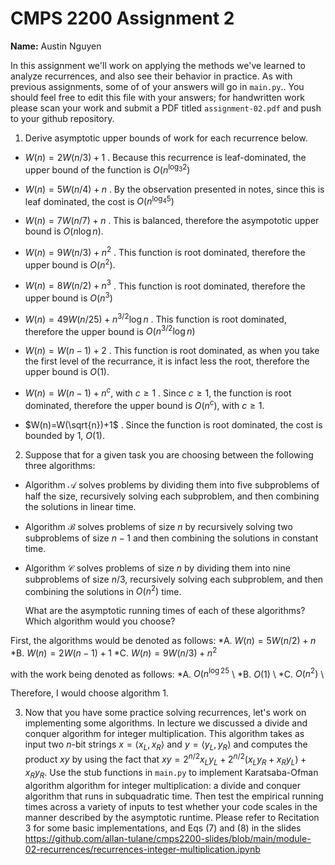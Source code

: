 # CMPS 2200 Assignment 2

**Name:** Austin Nguyen

In this assignment we'll work on applying the methods we've learned to analyze recurrences, and also see their behavior
in practice. As with previous
assignments, some of of your answers will go in `main.py`.. You
should feel free to edit this file with your answers; for handwritten
work please scan your work and submit a PDF titled `assignment-02.pdf`
and push to your github repository.


1. Derive asymptotic upper bounds of work for each recurrence below.
  * $W(n)=2W(n/3)+1$
.  Because this recurrence is leaf-dominated, the upper bound of the function is $O(n^{\log_3 2})$

  * $W(n)=5W(n/4)+n$
.  By the observation presented in notes, since this is leaf dominated, the cost is $O(n^{\log_4 5})$

  * $W(n)=7W(n/7)+n$
.  This is balanced, therefore the asympototic upper bound is $O(n\log n)$.

  * $W(n)=9W(n/3)+n^2$
.  This function is root dominated, therefore the upper bound is $O(n^2)$.

  * $W(n)=8W(n/2)+n^3$
.  This function is root dominated, therefore the upper bound is $O(n^3)$

  * $W(n)=49W(n/25)+n^{3/2}\log n$
.  This function is root dominated, therefore the upper bound is $O(n^{3/2}\log n)$

  * $W(n)=W(n-1)+2$
.  This function is root dominated, as when you take the first level of the recurrance, it is infact less the root, therefore the upper bound is $O(1)$.

  * $W(n)= W(n-1)+n^c$, with $c\geq 1$
.  Since $c\geq 1$, the function is root dominated, therefore the upper bound is $O(n^c)$, with $c\geq 1$.

  * $W(n)=W(\sqrt{n})+1$
.  Since the function is root dominated, the cost is bounded by 1, $O(1)$.

2. Suppose that for a given task you are choosing between the following three algorithms:

  * Algorithm $\mathcal{A}$ solves problems by dividing them into
      five subproblems of half the size, recursively solving each
      subproblem, and then combining the solutions in linear time.
    
  * Algorithm $\mathcal{B}$ solves problems of size $n$ by
      recursively solving two subproblems of size $n-1$ and then
      combining the solutions in constant time.
    
  * Algorithm $\mathcal{C}$ solves problems of size $n$ by dividing
      them into nine subproblems of size $n/3$, recursively solving
      each subproblem, and then combining the solutions in $O(n^2)$
      time.

    What are the asymptotic running times of each of these algorithms?
    Which algorithm would you choose?


First, the algorithms would be denoted as follows:
*A. $W(n) = 5W(n/2) + n$ 
*B. $W(n) = 2W(n-1) + 1$ 
*C. $W(n) = 9W(n/3) + n^2$ 

with the work being denoted as follows:
*A. $O(n^{\log 2 5}$ \\ 
*B. $O(1)$ \\
*C. $O(n^2)$ \\

Therefore, I would choose algorithm 1.


3. Now that you have some practice solving recurrences, let's work on
  implementing some algorithms. In lecture we discussed a divide and
  conquer algorithm for integer multiplication. This algorithm takes
  as input two $n$-bit strings $x = \langle x_L, x_R\rangle$ and
  $y=\langle y_L, y_R\rangle$ and computes the product $xy$ by using
  the fact that $xy = 2^{n/2}x_Ly_L + 2^{n/2}(x_Ly_R+x_Ry_L) +
  x_Ry_R.$ Use the
  stub functions in `main.py` to implement Karatsaba-Ofman algorithm algorithm for integer
  multiplication: a divide and conquer algorithm that runs in
  subquadratic time. Then test the empirical running times across a
  variety of inputs to test whether your code scales in the manner
  described by the asymptotic runtime. Please refer to Recitation 3 for some basic implementations, and Eqs (7) and (8) in the slides https://github.com/allan-tulane/cmps2200-slides/blob/main/module-02-recurrences/recurrences-integer-multiplication.ipynb
 
 


